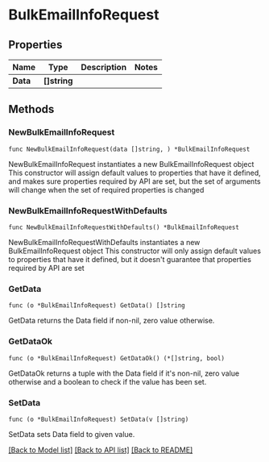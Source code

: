 # BulkEmailInfoRequest

## Properties

Name | Type | Description | Notes
------------ | ------------- | ------------- | -------------
**Data** | **[]string** |  | 

## Methods

### NewBulkEmailInfoRequest

`func NewBulkEmailInfoRequest(data []string, ) *BulkEmailInfoRequest`

NewBulkEmailInfoRequest instantiates a new BulkEmailInfoRequest object
This constructor will assign default values to properties that have it defined,
and makes sure properties required by API are set, but the set of arguments
will change when the set of required properties is changed

### NewBulkEmailInfoRequestWithDefaults

`func NewBulkEmailInfoRequestWithDefaults() *BulkEmailInfoRequest`

NewBulkEmailInfoRequestWithDefaults instantiates a new BulkEmailInfoRequest object
This constructor will only assign default values to properties that have it defined,
but it doesn't guarantee that properties required by API are set

### GetData

`func (o *BulkEmailInfoRequest) GetData() []string`

GetData returns the Data field if non-nil, zero value otherwise.

### GetDataOk

`func (o *BulkEmailInfoRequest) GetDataOk() (*[]string, bool)`

GetDataOk returns a tuple with the Data field if it's non-nil, zero value otherwise
and a boolean to check if the value has been set.

### SetData

`func (o *BulkEmailInfoRequest) SetData(v []string)`

SetData sets Data field to given value.



[[Back to Model list]](../README.md#documentation-for-models) [[Back to API list]](../README.md#documentation-for-api-endpoints) [[Back to README]](../README.md)


